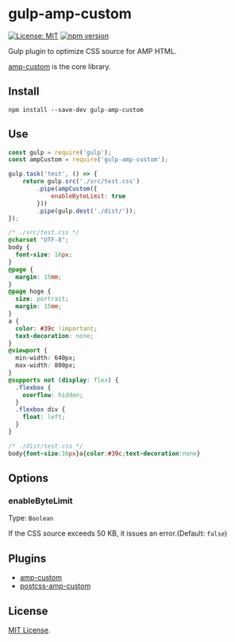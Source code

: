 # gulp-amp-custom

[![License: MIT](https://img.shields.io/badge/License-MIT-green.svg)](https://opensource.org/licenses/MIT)
[![npm version](https://badge.fury.io/js/gulp-amp-custom.svg)](https://badge.fury.io/js/gulp-amp-custom)

Gulp plugin to optimize CSS source for AMP HTML.

[amp-custom](https://github.com/kimulaco/amp-custom) is the core library.

## Install

```shell
npm install --save-dev gulp-amp-custom
```

## Use

```js
const gulp = require('gulp');
const ampCustom = require('gulp-amp-custom');

gulp.task('test', () => {
    return gulp.src('./src/test.css')
        .pipe(ampCustom({
            enableByteLimit: true
        }))
        .pipe(gulp.dest('./dist/'));
});
```

```css
/* ./src/test.css */
@charset "UTF-8";
body {
  font-size: 16px;
}
@page {
  margin: 15mm;
}
@page hoge {
  size: portrait;
  margin: 15mm;
}
a {
  color: #39c !important;
  text-decoration: none;
}
@viewport {
  min-width: 640px;
  max-width: 800px;
}
@supports not (display: flex) {
  .flexbox {
    overflow: hidden;
  }
  .flexbox div {
    float: left;
  }
}
```

```css
/* ./dist/test.css */
body{font-size:16px}a{color:#39c;text-decoration:none}
```

## Options

### enableByteLimit

Type: `Boolean`

If the CSS source exceeds 50 KB, it issues an error.(Default: `false`)

## Plugins

- [amp-custom](https://github.com/kimulaco/amp-custom)
- [postcss-amp-custom](https://github.com/kimulaco/postcss-amp-custom)

## License
[MIT License](LICENSE).
